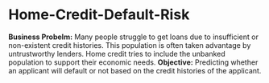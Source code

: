 # Home-Credit-Default-Risk
**Business Probelm:** Many people struggle to get loans due to insufficient or non-existent credit histories. This population is often taken advantage by untrustworthy lenders. Home credit tries to include the unbanked population to support their economic needs. 
**Objective:** Predicting whether an applicant will default or not based on the credit histories of the applicant.
